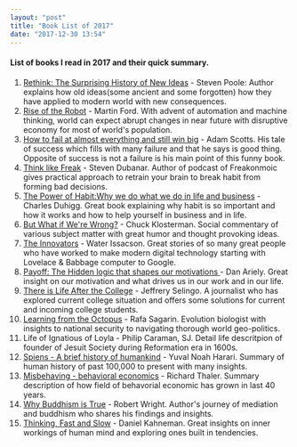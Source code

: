 ```yaml
---
layout: "post"
title: "Book List of 2017"
date: "2017-12-30 13:54"
---
```


#### List of books I read in 2017 and their quick summary.

1. [Rethink: The Surprising History of New Ideas](https://www.amazon.com/Rethink-Surprising-History-New-Ideas/dp/1501145614/ref=sr_1_1?ie=UTF8&qid=1514682775&sr=8-1&keywords=rethink) - Steven Poole: Author explains how old ideas(some ancient and some forgotten) how they have applied to modern world with new consequences.
2. [Rise of the Robot](https://www.amazon.com/Rise-Robots-Technology-Threat-Jobless/dp/0465097537/ref=sr_1_1?s=books&ie=UTF8&qid=1514682950&sr=1-1&keywords=rise+of+the+robot) - Martin Ford. With advent of automation and machine thinking, world can expect abrupt changes in near future with disruptive economy for most of world's population.
3. [How to fail at almost everything and still win big](https://www.amazon.com/How-Fail-Almost-Everything-Still/dp/1591847745/ref=sr_1_1?s=books&ie=UTF8&qid=1514683016&sr=1-1&keywords=how+to+fail+at+almost+everything+and+still+win+big) - Adam Scotts. His tale of success which fills with many failure and that he says is good thing. Opposite of success is not a failure is his main point of this funny book.
4. [Think like Freak](https://www.amazon.com/Think-Like-Freak-Authors-Freakonomics/dp/0062218344/ref=sr_1_1?s=books&ie=UTF8&qid=1514683053&sr=1-1&keywords=think+like+freak) - Steven Dubanar. Author of podcast of Freakonmoic gives practical approach to retrain your brain to break habit from forming bad decisions.
5. [The Power of Habit:Why we do what we do in life and business](https://www.amazon.com/Power-Habit-What-Life-Business/dp/081298160X/ref=sr_1_1_sspa?s=books&ie=UTF8&qid=1514683169&sr=1-1-spons&keywords=power+of+habit&psc=1) - Charles Duhigg. Great book explaining why habit is so important and how it works and how to help yourself in business and in life.
6. [But What if We're Wrong?](https://www.amazon.com/But-What-If-Were-Wrong/dp/0399184139/ref=sr_1_1?s=books&ie=UTF8&qid=1514683214&sr=1-1&keywords=what+if+we%27re+wrong) - Chuck Klosterman. Social commentary of various subject matter with great humor and thought provoking ideas.
7. [The Innovators](https://www.amazon.com/Innovators-Hackers-Geniuses-Created-Revolution/dp/1476708703/ref=sr_1_1?s=books&ie=UTF8&qid=1514683243&sr=1-1&keywords=the+innovators) - Water Issacson. Great stories of so many great people who have worked to make modern digital technology starting with Lovelace & Babbage computer to Google.
8. [Payoff: The Hidden logic that shapes our motivations ](https://www.amazon.com/Payoff-Hidden-Logic-Shapes-Motivations/dp/1501120042/ref=sr_1_1?s=books&ie=UTF8&qid=1514683269&sr=1-1&keywords=payoff) - Dan Ariely. Great insight on our motivation and what drives us in our work and in our life.
9. [There is Life After the College](https://www.amazon.com/There-Life-After-College-Navigating/dp/006238886X/ref=sr_1_1?s=books&ie=UTF8&qid=1514683321&sr=1-1&keywords=there+is+life+after+college+by+jeffrey+j.+selingo) - Jeffrery Selingo. A journalist who has explored current college situation and offers some solutions for current and incoming college students.
10. [Learning from the Octopus](https://www.amazon.com/Learning-Octopus-Secrets-Terrorist-Disasters/dp/0465021832/ref=sr_1_sc_1?s=books&ie=UTF8&qid=1514683356&sr=1-1-spell&keywords=learning+from+octpus) - Rafa Sagarin. Evolution biologist with insights to national security to navigating thorough world geo-politics.
11. Life of Ignatious of Loyla - Philip Caraman, SJ. Detail life descritpion of founder of Jesuit Society during Reformation era in 1600s.
12. [Spiens - A brief history of humankind](https://www.amazon.com/Sapiens-Humankind-Yuval-Noah-Harari/dp/0062316095/ref=sr_1_1?s=books&ie=UTF8&qid=1514683604&sr=1-1&keywords=sapiens+a+brief+history+of+humankind) - Yuval Noah Harari. Summary of human history of past 100,000 to present with many insights.
13. [Misbehaving - behavioral economics](https://www.amazon.com/Misbehaving-Behavioral-Economics-Richard-Thaler/dp/039335279X/ref=sr_1_1?s=books&ie=UTF8&qid=1514683659&sr=1-1&keywords=misbehaving) - Richard Thaler. Summary description of how field of behavorial economic has grown in last 40 years.
14. [Why Buddhism is True](https://www.amazon.com/Why-Buddhism-True-Philosophy-Enlightenment/dp/1439195455/ref=sr_1_1?s=books&ie=UTF8&qid=1514683703&sr=1-1&keywords=why+buddhism+is+true) - Robert Wright. Author's journey of mediation and buddhism who shares his findings and insights.
15. [Thinking, Fast and Slow](https://www.amazon.com/Thinking-Fast-Slow-Daniel-Kahneman/dp/0374533555/ref=sr_1_1?s=books&ie=UTF8&qid=1514683738&sr=1-1&keywords=thinking+fast+and+slow) - Daniel Kahneman. Great insights on inner workings of human mind and exploring ones built in tendencies.
